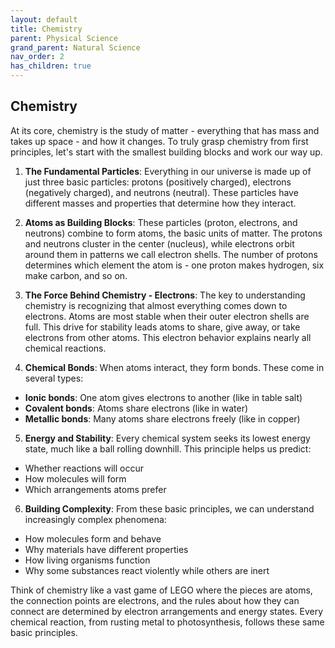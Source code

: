 ```yaml
---
layout: default
title: Chemistry
parent: Physical Science
grand_parent: Natural Science
nav_order: 2
has_children: true
---
```


## Chemistry

At its core, chemistry is the study of matter - everything that has mass and takes up space - and how it changes. To truly grasp chemistry from first principles, let's start with the smallest building blocks and work our way up.

1. **The Fundamental Particles**: Everything in our universe is made up of just three basic particles: protons (positively charged), electrons (negatively charged), and neutrons (neutral). These particles have different masses and properties that determine how they interact.

2. **Atoms as Building Blocks**: These particles (proton, electrons, and neutrons) combine to form atoms, the basic units of matter. The protons and neutrons cluster in the center (nucleus), while electrons orbit around them in patterns we call electron shells. The number of protons determines which element the atom is - one proton makes hydrogen, six make carbon, and so on.

3. **The Force Behind Chemistry - Electrons**: The key to understanding chemistry is recognizing that almost everything comes down to electrons. Atoms are most stable when their outer electron shells are full. This drive for stability leads atoms to share, give away, or take electrons from other atoms. This electron behavior explains nearly all chemical reactions.

4. **Chemical Bonds**: When atoms interact, they form bonds. These come in several types:
- **Ionic bonds**: One atom gives electrons to another (like in table salt)
- **Covalent bonds**: Atoms share electrons (like in water)
- **Metallic bonds**: Many atoms share electrons freely (like in copper)

5. **Energy and Stability**: Every chemical system seeks its lowest energy state, much like a ball rolling downhill. This principle helps us predict:
- Whether reactions will occur
- How molecules will form
- Which arrangements atoms prefer

6. **Building Complexity**: From these basic principles, we can understand increasingly complex phenomena:
- How molecules form and behave
- Why materials have different properties
- How living organisms function
- Why some substances react violently while others are inert

Think of chemistry like a vast game of LEGO where the pieces are atoms, the connection points are electrons, and the rules about how they can connect are determined by electron arrangements and energy states. Every chemical reaction, from rusting metal to photosynthesis, follows these same basic principles.
